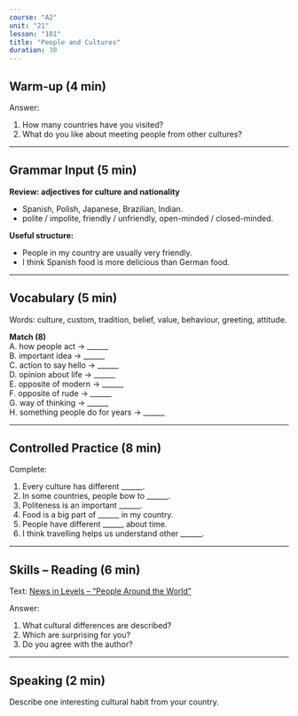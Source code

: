 ```yaml
---
course: "A2"
unit: "21"
lesson: "101"
title: "People and Cultures"
duration: 30
---
```


## Warm-up (4 min)
Answer:
1. How many countries have you visited?  
2. What do you like about meeting people from other cultures?  

-------

## Grammar Input (5 min)
**Review: adjectives for culture and nationality**  
- Spanish, Polish, Japanese, Brazilian, Indian.  
- polite / impolite, friendly / unfriendly, open-minded / closed-minded.  

**Useful structure:**  
- People in my country are usually very friendly.  
- I think Spanish food is more delicious than German food.  

-------

## Vocabulary (5 min)
Words: culture, custom, tradition, belief, value, behaviour, greeting, attitude.  

**Match (8)**  
A. how people act → ______  
B. important idea → ______  
C. action to say hello → ______  
D. opinion about life → ______  
E. opposite of modern → ______  
F. opposite of rude → ______  
G. way of thinking → ______  
H. something people do for years → ______  

-------

## Controlled Practice (8 min)
Complete:  
1. Every culture has different ______.  
2. In some countries, people bow to ______.  
3. Politeness is an important ______.  
4. Food is a big part of ______ in my country.  
5. People have different ______ about time.  
6. I think travelling helps us understand other ______.  

-------

## Skills – Reading (6 min)
Text: [News in Levels – “People Around the World”](https://www.newsinlevels.com/)  

Answer:  
1. What cultural differences are described?  
2. Which are surprising for you?  
3. Do you agree with the author?  

-------

## Speaking (2 min)
Describe one interesting cultural habit from your country.
